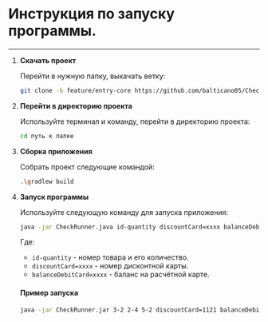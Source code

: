 # Инструкция по запуску программы.
****
1. **Скачать проект**

   Перейти в нужную папку, выкачать ветку:

    ```sh
    git clone -b feature/entry-core https://github.com/balticano05/Check.git
    ```

2. **Перейти в директорию проекта**

   Используйте терминал и команду, перейти в директорию проекта:

    ```sh
    cd путь к папке
    ```

3. **Сборка приложения**

    Собрать проект следующие командой:

    ```sh
    .\gradlew build
    ```

4. **Запуск программы**

   Используйте следующую команду для запуска приложения:

    ```sh
    java -jar CheckRunner.java id-quantity discountCard=xxxx balanceDebitCard=xxxx
    ```

   Где:
    - `id-quantity` - номер товара и его количество.
    - `discountCard=xxxx` - номер дисконтной карты.
    - `balanceDebitCard=xxxx` - баланс на расчётной карте.


   #### Пример запуска

    ```sh
    java -jar CheckRunner.jar 3-2 2-4 5-2 discountCard=1121 balanceDebitCard=100.85
    ```